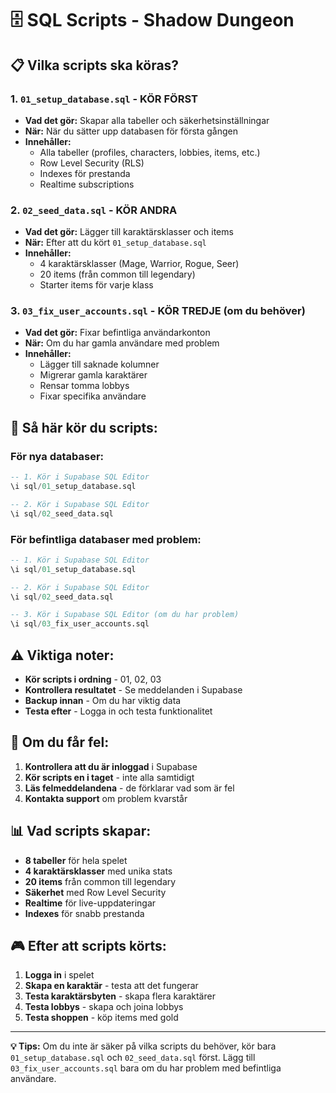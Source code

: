 # 🗄️ SQL Scripts - Shadow Dungeon

## 📋 **Vilka scripts ska köras?**

### **1. `01_setup_database.sql` - KÖR FÖRST**
- **Vad det gör:** Skapar alla tabeller och säkerhetsinställningar
- **När:** När du sätter upp databasen för första gången
- **Innehåller:**
  - Alla tabeller (profiles, characters, lobbies, items, etc.)
  - Row Level Security (RLS)
  - Indexes för prestanda
  - Realtime subscriptions

### **2. `02_seed_data.sql` - KÖR ANDRA**
- **Vad det gör:** Lägger till karaktärsklasser och items
- **När:** Efter att du kört `01_setup_database.sql`
- **Innehåller:**
  - 4 karaktärsklasser (Mage, Warrior, Rogue, Seer)
  - 20 items (från common till legendary)
  - Starter items för varje klass

### **3. `03_fix_user_accounts.sql` - KÖR TREDJE (om du behöver)**
- **Vad det gör:** Fixar befintliga användarkonton
- **När:** Om du har gamla användare med problem
- **Innehåller:**
  - Lägger till saknade kolumner
  - Migrerar gamla karaktärer
  - Rensar tomma lobbys
  - Fixar specifika användare

## 🚀 **Så här kör du scripts:**

### **För nya databaser:**
```sql
-- 1. Kör i Supabase SQL Editor
\i sql/01_setup_database.sql

-- 2. Kör i Supabase SQL Editor  
\i sql/02_seed_data.sql
```

### **För befintliga databaser med problem:**
```sql
-- 1. Kör i Supabase SQL Editor
\i sql/01_setup_database.sql

-- 2. Kör i Supabase SQL Editor
\i sql/02_seed_data.sql

-- 3. Kör i Supabase SQL Editor (om du har problem)
\i sql/03_fix_user_accounts.sql
```

## ⚠️ **Viktiga noter:**

- **Kör scripts i ordning** - 01, 02, 03
- **Kontrollera resultatet** - Se meddelanden i Supabase
- **Backup innan** - Om du har viktig data
- **Testa efter** - Logga in och testa funktionalitet

## 🔧 **Om du får fel:**

1. **Kontrollera att du är inloggad** i Supabase
2. **Kör scripts en i taget** - inte alla samtidigt
3. **Läs felmeddelandena** - de förklarar vad som är fel
4. **Kontakta support** om problem kvarstår

## 📊 **Vad scripts skapar:**

- **8 tabeller** för hela spelet
- **4 karaktärsklasser** med unika stats
- **20 items** från common till legendary
- **Säkerhet** med Row Level Security
- **Realtime** för live-uppdateringar
- **Indexes** för snabb prestanda

## 🎮 **Efter att scripts körts:**

1. **Logga in** i spelet
2. **Skapa en karaktär** - testa att det fungerar
3. **Testa karaktärsbyten** - skapa flera karaktärer
4. **Testa lobbys** - skapa och joina lobbys
5. **Testa shoppen** - köp items med gold

---

**💡 Tips:** Om du inte är säker på vilka scripts du behöver, kör bara `01_setup_database.sql` och `02_seed_data.sql` först. Lägg till `03_fix_user_accounts.sql` bara om du har problem med befintliga användare.
